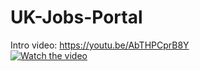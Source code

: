 # UK-Jobs-Portal
Intro video: https://youtu.be/AbTHPCprB8Y<br/>
[![Watch the video](https://imgur.com/Pwv9bym.png)](https://youtu.be/AbTHPCprB8Y)
